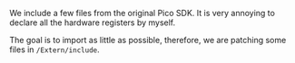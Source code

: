 We include a few files from the original Pico SDK.
It is very annoying to declare all the hardware registers by myself.

The goal is to import as little as possible, therefore, we are patching some files in `/Extern/include`.
